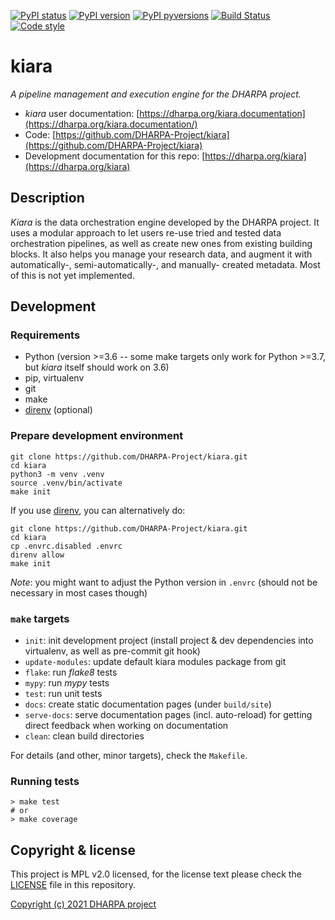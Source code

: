 [![PyPI status](https://img.shields.io/pypi/status/kiara.svg)](https://pypi.python.org/pypi/kiara/)
[![PyPI version](https://img.shields.io/pypi/v/kiara.svg)](https://pypi.python.org/pypi/kiara/)
[![PyPI pyversions](https://img.shields.io/pypi/pyversions/kiara.svg)](https://pypi.python.org/pypi/kiara/)
[![Build Status](https://img.shields.io/endpoint.svg?url=https%3A%2F%2Factions-badge.atrox.dev%2FDHARPA-Project%2Fkiara%2Fbadge%3Fref%3Ddevelop&style=flat)](https://actions-badge.atrox.dev/DHARPA-Project/kiara/goto?ref=develop)
[![Code style](https://img.shields.io/badge/code%20style-black-000000.svg)](https://github.com/ambv/black)

# kiara

*A pipeline management and execution engine for the DHARPA project.*

 - *kiara* user documentation: [https://dharpa.org/kiara.documentation](https://dharpa.org/kiara.documentation/)
 - Code: [https://github.com/DHARPA-Project/kiara](https://github.com/DHARPA-Project/kiara)
 - Development documentation for this repo: [https://dharpa.org/kiara](https://dharpa.org/kiara)

## Description

*Kiara* is the data orchestration engine developed by the DHARPA project. It uses a modular approach
to let users re-use tried and tested data orchestration pipelines, as well as create new ones from existing building
blocks. It also helps you manage your research data, and augment it with automatically-, semi-automatically-, and manually-
created metadata. Most of this is not yet implemented.

## Development

### Requirements

- Python (version >=3.6 -- some make targets only work for Python >=3.7, but *kiara* itself should work on 3.6)
- pip, virtualenv
- git
- make
- [direnv](https://direnv.net/) (optional)


### Prepare development environment

```console
git clone https://github.com/DHARPA-Project/kiara.git
cd kiara
python3 -m venv .venv
source .venv/bin/activate
make init
```

If you use [direnv](https://direnv.net/), you can alternatively do:

``` console
git clone https://github.com/DHARPA-Project/kiara.git
cd kiara
cp .envrc.disabled .envrc
direnv allow
make init
```

*Note*: you might want to adjust the Python version in ``.envrc`` (should not be necessary in most cases though)

### ``make`` targets

- ``init``: init development project (install project & dev dependencies into virtualenv, as well as pre-commit git hook)
- ``update-modules``: update default kiara modules package from git
- ``flake``: run *flake8* tests
- ``mypy``: run *mypy* tests
- ``test``: run unit tests
- ``docs``: create static documentation pages (under ``build/site``)
- ``serve-docs``: serve documentation pages (incl. auto-reload) for getting direct feedback when working on documentation
- ``clean``: clean build directories

For details (and other, minor targets), check the ``Makefile``.


### Running tests

``` console
> make test
# or
> make coverage
```


## Copyright & license

This project is MPL v2.0 licensed, for the license text please check the [LICENSE](/LICENSE) file in this repository.

[Copyright (c) 2021 DHARPA project](https://dharpa.org)
